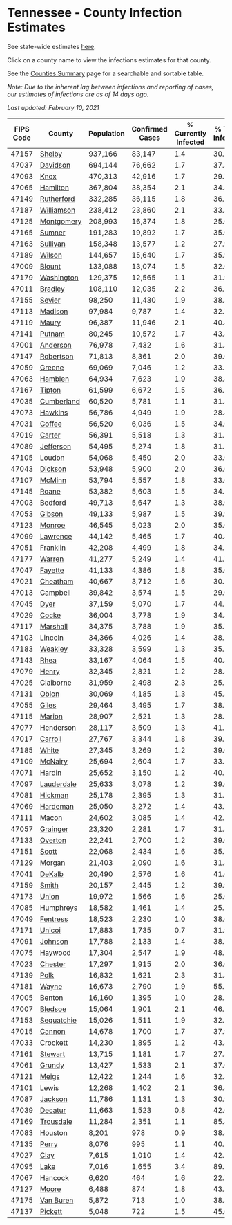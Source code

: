# Tennessee - County Infection Estimates

See state-wide estimates [here](/infections/us-tn).

Click on a county name to view the infections estimates for that county.

See the [Counties Summary](/infections/summary-counties) page for a searchable and sortable table.

*Note: Due to the inherent lag between infections and reporting of cases, our estimates of infections are as of 14 days ago.*

*Last updated: February 10, 2021*

|   FIPS Code |                   County |   Population |   Confirmed Cases |   % Currently Infected |   % Total Infected |
|-------------|--------------------------|--------------|-------------------|------------------------|--------------------|
|       47157 |         [Shelby](shelby) |      937,166 |            83,147 |                    1.4 |               30.2 |
|       47037 |     [Davidson](davidson) |      694,144 |            76,662 |                    1.7 |               37.8 |
|       47093 |             [Knox](knox) |      470,313 |            42,916 |                    1.7 |               29.7 |
|       47065 |     [Hamilton](hamilton) |      367,804 |            38,354 |                    2.1 |               34.3 |
|       47149 | [Rutherford](rutherford) |      332,285 |            36,115 |                    1.8 |               36.1 |
|       47187 | [Williamson](williamson) |      238,412 |            23,860 |                    2.1 |               33.3 |
|       47125 | [Montgomery](montgomery) |      208,993 |            16,374 |                    1.8 |               25.6 |
|       47165 |         [Sumner](sumner) |      191,283 |            19,892 |                    1.7 |               35.0 |
|       47163 |     [Sullivan](sullivan) |      158,348 |            13,577 |                    1.2 |               27.9 |
|       47189 |         [Wilson](wilson) |      144,657 |            15,640 |                    1.7 |               35.9 |
|       47009 |         [Blount](blount) |      133,088 |            13,074 |                    1.5 |               32.0 |
|       47179 | [Washington](washington) |      129,375 |            12,565 |                    1.1 |               31.9 |
|       47011 |       [Bradley](bradley) |      108,110 |            12,035 |                    2.2 |               36.5 |
|       47155 |         [Sevier](sevier) |       98,250 |            11,430 |                    1.9 |               38.3 |
|       47113 |       [Madison](madison) |       97,984 |             9,787 |                    1.4 |               32.7 |
|       47119 |           [Maury](maury) |       96,387 |            11,946 |                    2.1 |               40.4 |
|       47141 |         [Putnam](putnam) |       80,245 |            10,572 |                    1.7 |               43.8 |
|       47001 |     [Anderson](anderson) |       76,978 |             7,432 |                    1.6 |               31.4 |
|       47147 |   [Robertson](robertson) |       71,813 |             8,361 |                    2.0 |               39.0 |
|       47059 |         [Greene](greene) |       69,069 |             7,046 |                    1.2 |               33.2 |
|       47063 |       [Hamblen](hamblen) |       64,934 |             7,623 |                    1.9 |               38.8 |
|       47167 |         [Tipton](tipton) |       61,599 |             6,672 |                    1.5 |               36.1 |
|       47035 | [Cumberland](cumberland) |       60,520 |             5,781 |                    1.1 |               31.3 |
|       47073 |       [Hawkins](hawkins) |       56,786 |             4,949 |                    1.9 |               28.4 |
|       47031 |         [Coffee](coffee) |       56,520 |             6,036 |                    1.5 |               34.6 |
|       47019 |         [Carter](carter) |       56,391 |             5,518 |                    1.3 |               31.5 |
|       47089 |   [Jefferson](jefferson) |       54,495 |             5,274 |                    1.8 |               31.5 |
|       47105 |         [Loudon](loudon) |       54,068 |             5,450 |                    2.0 |               33.0 |
|       47043 |       [Dickson](dickson) |       53,948 |             5,900 |                    2.0 |               36.0 |
|       47107 |         [McMinn](mcminn) |       53,794 |             5,557 |                    1.8 |               33.6 |
|       47145 |           [Roane](roane) |       53,382 |             5,603 |                    1.5 |               34.1 |
|       47003 |       [Bedford](bedford) |       49,713 |             5,647 |                    1.3 |               38.0 |
|       47053 |         [Gibson](gibson) |       49,133 |             5,987 |                    1.5 |               39.9 |
|       47123 |         [Monroe](monroe) |       46,545 |             5,023 |                    2.0 |               35.0 |
|       47099 |     [Lawrence](lawrence) |       44,142 |             5,465 |                    1.7 |               40.4 |
|       47051 |     [Franklin](franklin) |       42,208 |             4,499 |                    1.8 |               34.5 |
|       47177 |         [Warren](warren) |       41,277 |             5,249 |                    1.4 |               41.7 |
|       47047 |       [Fayette](fayette) |       41,133 |             4,386 |                    1.8 |               35.0 |
|       47021 |     [Cheatham](cheatham) |       40,667 |             3,712 |                    1.6 |               30.2 |
|       47013 |     [Campbell](campbell) |       39,842 |             3,574 |                    1.5 |               29.0 |
|       47045 |             [Dyer](dyer) |       37,159 |             5,070 |                    1.7 |               44.5 |
|       47029 |           [Cocke](cocke) |       36,004 |             3,778 |                    1.9 |               34.4 |
|       47117 |     [Marshall](marshall) |       34,375 |             3,788 |                    1.9 |               35.7 |
|       47103 |       [Lincoln](lincoln) |       34,366 |             4,026 |                    1.4 |               38.2 |
|       47183 |       [Weakley](weakley) |       33,328 |             3,599 |                    1.3 |               35.2 |
|       47143 |             [Rhea](rhea) |       33,167 |             4,064 |                    1.5 |               40.4 |
|       47079 |           [Henry](henry) |       32,345 |             2,821 |                    1.2 |               28.3 |
|       47025 |   [Claiborne](claiborne) |       31,959 |             2,498 |                    2.3 |               25.5 |
|       47131 |           [Obion](obion) |       30,069 |             4,185 |                    1.3 |               45.4 |
|       47055 |           [Giles](giles) |       29,464 |             3,495 |                    1.7 |               38.7 |
|       47115 |         [Marion](marion) |       28,907 |             2,521 |                    1.3 |               28.1 |
|       47077 |   [Henderson](henderson) |       28,117 |             3,509 |                    1.3 |               41.1 |
|       47017 |       [Carroll](carroll) |       27,767 |             3,344 |                    1.8 |               39.2 |
|       47185 |           [White](white) |       27,345 |             3,269 |                    1.2 |               39.0 |
|       47109 |       [McNairy](mcnairy) |       25,694 |             2,604 |                    1.7 |               33.2 |
|       47071 |         [Hardin](hardin) |       25,652 |             3,150 |                    1.2 |               40.2 |
|       47097 | [Lauderdale](lauderdale) |       25,633 |             3,078 |                    1.2 |               39.6 |
|       47081 |       [Hickman](hickman) |       25,178 |             2,395 |                    1.3 |               31.2 |
|       47069 |     [Hardeman](hardeman) |       25,050 |             3,272 |                    1.4 |               43.7 |
|       47111 |           [Macon](macon) |       24,602 |             3,085 |                    1.4 |               42.2 |
|       47057 |     [Grainger](grainger) |       23,320 |             2,281 |                    1.7 |               31.8 |
|       47133 |       [Overton](overton) |       22,241 |             2,700 |                    1.2 |               39.0 |
|       47151 |           [Scott](scott) |       22,068 |             2,434 |                    1.6 |               35.7 |
|       47129 |         [Morgan](morgan) |       21,403 |             2,090 |                    1.6 |               31.4 |
|       47041 |         [DeKalb](dekalb) |       20,490 |             2,576 |                    1.6 |               41.6 |
|       47159 |           [Smith](smith) |       20,157 |             2,445 |                    1.2 |               39.9 |
|       47173 |           [Union](union) |       19,972 |             1,566 |                    1.6 |               25.0 |
|       47085 |   [Humphreys](humphreys) |       18,582 |             1,461 |                    1.4 |               25.5 |
|       47049 |     [Fentress](fentress) |       18,523 |             2,230 |                    1.0 |               38.6 |
|       47171 |         [Unicoi](unicoi) |       17,883 |             1,735 |                    0.7 |               31.9 |
|       47091 |       [Johnson](johnson) |       17,788 |             2,133 |                    1.4 |               38.7 |
|       47075 |       [Haywood](haywood) |       17,304 |             2,547 |                    1.9 |               48.7 |
|       47023 |       [Chester](chester) |       17,297 |             1,915 |                    2.0 |               36.0 |
|       47139 |             [Polk](polk) |       16,832 |             1,621 |                    2.3 |               31.4 |
|       47181 |           [Wayne](wayne) |       16,673 |             2,790 |                    1.9 |               55.1 |
|       47005 |         [Benton](benton) |       16,160 |             1,395 |                    1.0 |               28.3 |
|       47007 |       [Bledsoe](bledsoe) |       15,064 |             1,901 |                    2.1 |               46.1 |
|       47153 | [Sequatchie](sequatchie) |       15,026 |             1,511 |                    1.9 |               32.5 |
|       47015 |         [Cannon](cannon) |       14,678 |             1,700 |                    1.7 |               37.9 |
|       47033 |     [Crockett](crockett) |       14,230 |             1,895 |                    1.2 |               43.4 |
|       47161 |       [Stewart](stewart) |       13,715 |             1,181 |                    1.7 |               27.8 |
|       47061 |         [Grundy](grundy) |       13,427 |             1,533 |                    2.1 |               37.0 |
|       47121 |           [Meigs](meigs) |       12,422 |             1,244 |                    1.6 |               32.8 |
|       47101 |           [Lewis](lewis) |       12,268 |             1,402 |                    2.1 |               36.4 |
|       47087 |       [Jackson](jackson) |       11,786 |             1,131 |                    1.3 |               30.9 |
|       47039 |       [Decatur](decatur) |       11,663 |             1,523 |                    0.8 |               42.6 |
|       47169 |   [Trousdale](trousdale) |       11,284 |             2,351 |                    1.1 |               85.4 |
|       47083 |       [Houston](houston) |        8,201 |               978 |                    0.9 |               38.4 |
|       47135 |           [Perry](perry) |        8,076 |               995 |                    1.1 |               40.2 |
|       47027 |             [Clay](clay) |        7,615 |             1,010 |                    1.4 |               42.2 |
|       47095 |             [Lake](lake) |        7,016 |             1,655 |                    3.4 |               89.3 |
|       47067 |       [Hancock](hancock) |        6,620 |               464 |                    1.6 |               22.7 |
|       47127 |           [Moore](moore) |        6,488 |               874 |                    1.8 |               43.3 |
|       47175 |   [Van Buren](van-buren) |        5,872 |               713 |                    1.0 |               38.3 |
|       47137 |       [Pickett](pickett) |        5,048 |               722 |                    1.5 |               45.6 |